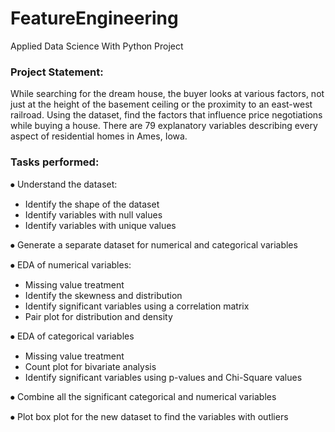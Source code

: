 # FeatureEngineering
Applied Data Science With Python Project

### Project Statement:

While searching for the dream house, the buyer looks at various factors, not just at the height of the basement ceiling or the proximity to an east-west railroad.
Using the dataset, find the factors that influence price negotiations while buying a house.
There are 79 explanatory variables describing every aspect of residential homes in Ames, Iowa.

### Tasks performed: 

⦁	Understand the dataset:
  -	Identify the shape of the dataset
  -	Identify variables with null values
  -	Identify variables with unique values

⦁	Generate a separate dataset for numerical and categorical variables

⦁	EDA of numerical variables:
  -	Missing value treatment
  -	Identify the skewness and distribution
  -	Identify significant variables using a correlation matrix 
  -	Pair plot for distribution and density

⦁	EDA of categorical variables
  -	Missing value treatment
  -	Count plot for bivariate analysis
  -	Identify significant variables using p-values and Chi-Square values

⦁	Combine all the significant categorical and numerical variables

⦁	Plot box plot for the new dataset to find the variables with outliers

